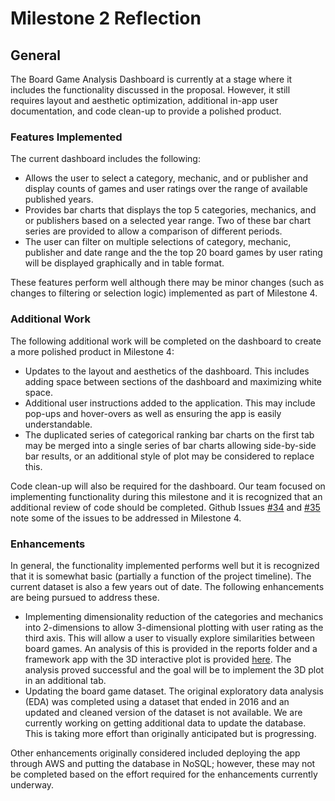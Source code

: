 # Milestone 2 Reflection

## General

The Board Game Analysis Dashboard is currently at a stage where it includes the functionality discussed in the proposal. However, it still requires layout and aesthetic optimization, additional in-app user documentation, and code clean-up to provide a polished product.

### Features Implemented

The current dashboard includes the following:

- Allows the user to select a category, mechanic, and or publisher and display counts of games and user ratings over the range of available published years.
- Provides bar charts that displays the top 5 categories, mechanics, and or publishers based on a selected year range. Two of these bar chart series are provided to allow a comparison of different periods.
- The user can filter on multiple selections of category, mechanic, publisher and date range and the the top 20 board games by user rating will be displayed graphically and in table format.

These features perform well although there may be minor changes (such as changes to filtering or selection logic) implemented as part of Milestone 4.

### Additional Work

The following additional work will be completed on the dashboard to create a more polished product in Milestone 4:

- Updates to the layout and aesthetics of the dashboard. This includes adding space between sections of the dashboard and maximizing white space.
- Additional user instructions added to the application. This may include pop-ups and hover-overs as well as ensuring the app is easily understandable.
- The duplicated series of categorical ranking bar charts on the first tab may be merged into a single series of bar charts allowing side-by-side bar results, or an additional style of plot may be considered to replace this.

Code clean-up will also be required for the dashboard. Our team focused on implementing functionality during this milestone and it is recognized that an additional review of code should be completed. Github Issues [#34](https://github.com/ubco-mds-2020-labs/dashboard-project-group14/issues/34) and [#35](https://github.com/ubco-mds-2020-labs/dashboard-project-group14/issues/35) note some of the issues to be addressed in Milestone 4.

### Enhancements

In general, the functionality implemented performs well but it is recognized that it is somewhat basic (partially a function of the project timeline). The current dataset is also a few years out of date. The following enhancements are being pursued to address these.

- Implementing dimensionality reduction of the categories and mechanics into 2-dimensions to allow 3-dimensional plotting with user rating as the third axis. This will allow a user to visually explore similarities between board games. An analysis of this is provided in the reports folder and a framework app with the 3D interactive plot is provided [here](https://github.com/ubco-mds-2020-labs/dashboard-project-group14/blob/main/reports/tsne_analysis/). The analysis proved successful and the goal will be to implement the 3D plot in an additional tab.
- Updating the board game dataset. The original exploratory data analysis (EDA) was completed using a dataset that ended in 2016 and an updated and cleaned version of the dataset is not available. We are currently working on getting additional data to update the database. This is taking more effort than originally anticipated but is progressing.

Other enhancements originally considered included deploying the app through AWS and putting the database in NoSQL; however, these may not be completed based on the effort required for the enhancements currently underway.
